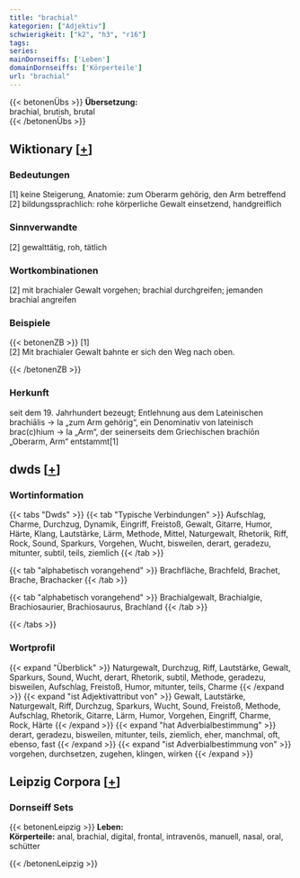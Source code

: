 ```yaml
---
title: "brachial"
kategorien: ["Adjektiv"]
schwierigkeit: ["k2", "h3", "r16"]
tags:
series:
mainDornseiffs: ['Leben']
domainDornseiffs: ['Körperteile']
url: "brachial"
---
```


{{< betonenÜbs >}}
**Übersetzung:**  
brachial, brutish, brutal  
{{< /betonenÜbs >}}

## Wiktionary [[+](https://de.wiktionary.org/wiki/brachial)]

### Bedeutungen
[1] keine Steigerung, Anatomie: zum Oberarm gehörig, den Arm betreffend  
[2] bildungssprachlich: rohe körperliche Gewalt einsetzend, handgreiflich  

### Sinnverwandte
[2] gewalttätig, roh, tätlich  

### Wortkombinationen
[2] mit brachialer Gewalt vorgehen; brachial durchgreifen; jemanden brachial angreifen  

### Beispiele
{{< betonenZB >}}
[1]  
[2] Mit brachialer Gewalt bahnte er sich den Weg nach oben.  

{{< /betonenZB >}}
### Herkunft
seit dem 19. Jahrhundert bezeugt; Entlehnung aus dem Lateinischen brachiālis → la „zum Arm gehörig“, ein Denominativ von lateinisch brac(c)hium → la „Arm“, der seinerseits dem Griechischen brachíōn „Oberarm, Arm“ entstammt[1]  



## dwds [[+](https://www.dwds.de/wb/brachial)]

### Wortinformation
{{< tabs "Dwds" >}}
{{< tab "Typische Verbindungen" >}}
Aufschlag, Charme, Durchzug, Dynamik, Eingriff, Freistoß, Gewalt, Gitarre, Humor, Härte, Klang, Lautstärke, Lärm, Methode, Mittel, Naturgewalt, Rhetorik, Riff, Rock, Sound, Sparkurs, Vorgehen, Wucht, bisweilen, derart, geradezu, mitunter, subtil, teils, ziemlich
{{< /tab >}}

{{< tab "alphabetisch vorangehend" >}}
Brachfläche, Brachfeld, Brachet, Brache, Brachacker
{{< /tab >}}

{{< tab "alphabetisch vorangehend" >}}
Brachialgewalt, Brachialgie, Brachiosaurier, Brachiosaurus, Brachland
{{< /tab >}}

{{< /tabs >}}

### Wortprofil
{{< expand "Überblick" >}} Naturgewalt, Durchzug, Riff, Lautstärke, Gewalt, Sparkurs, Sound, Wucht, derart, Rhetorik, subtil, Methode, geradezu, bisweilen, Aufschlag, Freistoß, Humor, mitunter, teils, Charme {{< /expand >}}
{{< expand "ist Adjektivattribut von" >}} Gewalt, Lautstärke, Naturgewalt, Riff, Durchzug, Sparkurs, Wucht, Sound, Freistoß, Methode, Aufschlag, Rhetorik, Gitarre, Lärm, Humor, Vorgehen, Eingriff, Charme, Rock, Härte {{< /expand >}}
{{< expand "hat Adverbialbestimmung" >}} derart, geradezu, bisweilen, mitunter, teils, ziemlich, eher, manchmal, oft, ebenso, fast {{< /expand >}}
{{< expand "ist Adverbialbestimmung von" >}} vorgehen, durchsetzen, zugehen, klingen, wirken {{< /expand >}}

## Leipzig Corpora [[+](https://corpora.uni-leipzig.de/en/res?word=brachial&corpusId=deu_newscrawl-public_2018)]

### Dornseiff Sets
{{< betonenLeipzig >}}
**Leben:**  
**Körperteile:** anal, brachial, digital, frontal, intravenös, manuell, nasal, oral, schütter  

{{< /betonenLeipzig >}}
